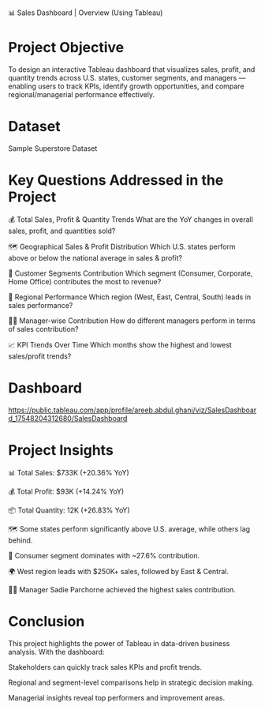 📊 Sales Dashboard | Overview (Using Tableau)
# Project Objective

To design an interactive Tableau dashboard that visualizes sales, profit, and quantity trends across U.S. states, customer segments, and managers — enabling users to track KPIs, identify growth opportunities, and compare regional/managerial performance effectively.

# Dataset

Sample Superstore Dataset 

# Key Questions Addressed in the Project

💰 Total Sales, Profit & Quantity Trends
What are the YoY changes in overall sales, profit, and quantities sold?

🗺️ Geographical Sales & Profit Distribution
Which U.S. states perform above or below the national average in sales & profit?

👥 Customer Segments Contribution
Which segment (Consumer, Corporate, Home Office) contributes the most to revenue?

📍 Regional Performance
Which region (West, East, Central, South) leads in sales performance?

👩‍💼 Manager-wise Contribution
How do different managers perform in terms of sales contribution?

📈 KPI Trends Over Time
Which months show the highest and lowest sales/profit trends?

# Dashboard

https://public.tableau.com/app/profile/areeb.abdul.ghani/viz/SalesDashboard_17548204312680/SalesDashboard

# Project Insights

📊 Total Sales: $733K (+20.36% YoY)

💰 Total Profit: $93K (+14.24% YoY)

📦 Total Quantity: 12K (+26.83% YoY)

🗺️ Some states perform significantly above U.S. average, while others lag behind.

👥 Consumer segment dominates with ~27.6% contribution.

🌍 West region leads with $250K+ sales, followed by East & Central.

👩‍💼 Manager Sadie Parchorne achieved the highest sales contribution.

# Conclusion

This project highlights the power of Tableau in data-driven business analysis. With the dashboard:

Stakeholders can quickly track sales KPIs and profit trends.

Regional and segment-level comparisons help in strategic decision making.

Managerial insights reveal top performers and improvement areas.
